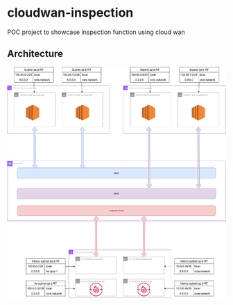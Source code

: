 # cloudwan-inspection
POC project to showcase inspection function using cloud wan

## Architecture

![desing](docs/architecture.drawio.png)
